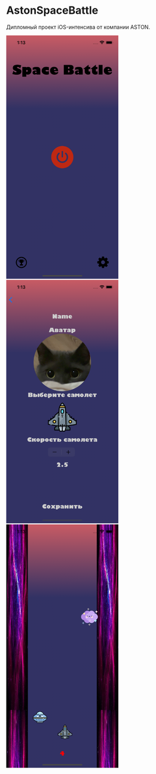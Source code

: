 # AstonSpaceBattle

Дипломный проект iOS-интенсива от компании ASTON.

<img src="https://github.com/Demiantcev/AstonSpaceBattle/blob/main/AstonAircraftImage/Simulator%20Screenshot%20-%20iPhone%2014%20-%202023-07-31%20at%2013.14.56.png"
width="300" height="650">
<img src="https://github.com/Demiantcev/AstonSpaceBattle/blob/main/AstonAircraftImage/Simulator%20Screenshot%20-%20iPhone%2014%20-%202023-07-31%20at%2013.14.29.png"
width="300" height="650">
<img src="https://github.com/Demiantcev/AstonSpaceBattle/blob/main/AstonAircraftImage/Simulator%20Screenshot%20-%20iPhone%2014%20-%202023-07-31%20at%2013.14.45.png"
width="300" height="650">
